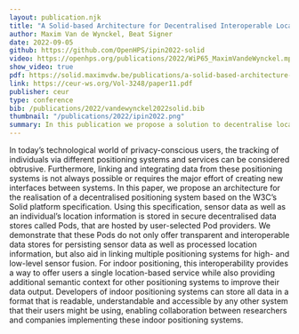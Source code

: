 ```yaml
---
layout: publication.njk
title: "A Solid-based Architecture for Decentralised Interoperable Location Data"
author: Maxim Van de Wynckel, Beat Signer
date: 2022-09-05
github: https://github.com/OpenHPS/ipin2022-solid
video: https://openhps.org/publications/2022/WiP65_MaximVandeWynckel.mp4
show_video: true
pdf: https://solid.maximvdw.be/publications/a-solid-based-architecture-for-decentralised-interoperable-location-data.pdf
link: https://ceur-ws.org/Vol-3248/paper11.pdf
publisher: ceur
type: conference
bib: /publications/2022/vandewynckel2022solid.bib
thumbnail: "/publications/2022/ipin2022.png"
summary: In this publication we propose a solution to decentralise location data and positioning systems in Solid pods using linked data.
---
```

In today’s technological world of privacy-conscious users, the tracking of individuals via different
positioning systems and services can be considered obtrusive. Furthermore, linking and integrating
data from these positioning systems is not always possible or requires the major effort of creating new
interfaces between systems. In this paper, we propose an architecture for the realisation of a decentralised
positioning system based on the W3C’s Solid platform specification. Using this specification, sensor data
as well as an individual’s location information is stored in secure decentralised data stores called Pods, that
are hosted by user-selected Pod providers. We demonstrate that these Pods do not only offer transparent
and interoperable data stores for persisting sensor data as well as processed location information, but also
aid in linking multiple positioning systems for high- and low-level sensor fusion. For indoor positioning,
this interoperability provides a way to offer users a single location-based service while also providing
additional semantic context for other positioning systems to improve their data output. Developers of
indoor positioning systems can store all data in a format that is readable, understandable and accessible
by any other system that their users might be using, enabling collaboration between researchers and
companies implementing these indoor positioning systems.